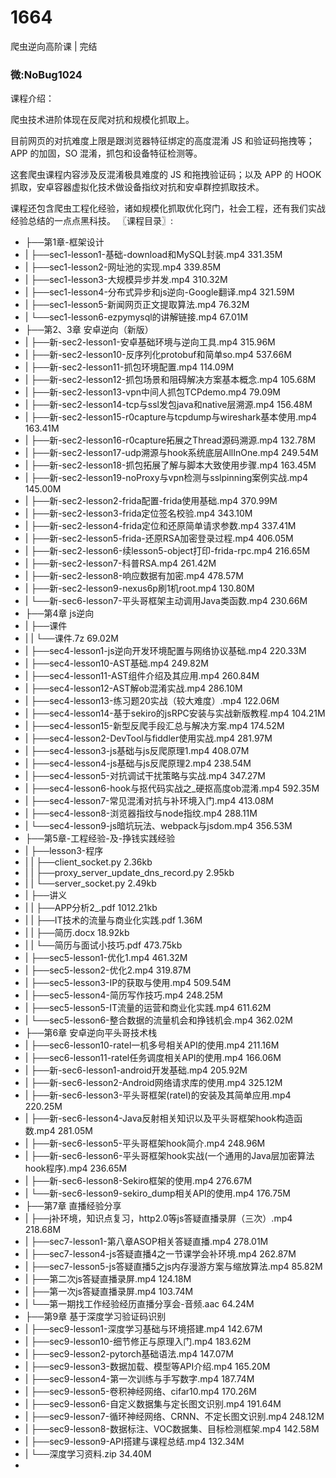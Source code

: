 # 1664
爬虫逆向高阶课 | 完结

### 微:NoBug1024 


课程介绍：

爬虫技术进阶体现在反爬对抗和规模化抓取上。

目前网页的对抗难度上限是跟浏览器特征绑定的高度混淆 JS 和验证码拖拽等；APP 的加固，SO 混淆，抓包和设备特征检测等。

这套爬虫课程内容涉及反混淆极具难度的 JS 和拖拽验证码；以及 APP 的 HOOK 抓取，安卓容器虚拟化技术做设备指纹对抗和安卓群控抓取技术。

课程还包含爬虫工程化经验，诸如规模化抓取优化窍门，社会工程，还有我们实战经验总结的一点点黑科技。
〖课程目录〗:

- ├──第1章-框架设计  
- |   ├──sec1-lesson1-基础-download和MySQL封装.mp4  331.35M
- |   ├──sec1-lesson2-网址池的实现.mp4  339.85M
- |   ├──sec1-lesson3-大规模异步并发.mp4  310.32M
- |   ├──sec1-lesson4-分布式异步和js逆向-Google翻译.mp4  321.59M
- |   ├──sec1-lesson5-新闻网页正文提取算法.mp4  76.32M
- |   └──sec1-lesson6-ezpymysql的讲解链接.mp4  67.01M
- ├──第2、3章 安卓逆向（新版）  
- |   ├──新-sec2-lesson1-安卓基础环境与逆向工具.mp4  315.96M
- |   ├──新-sec2-lesson10-反序列化protobuf和简单so.mp4  537.66M
- |   ├──新-sec2-lesson11-抓包环境配置.mp4  114.09M
- |   ├──新-sec2-lesson12-抓包场景和阻碍解决方案基本概念.mp4  105.68M
- |   ├──新-sec2-lesson13-vpn中间人抓包TCPdemo.mp4  79.09M
- |   ├──新-sec2-lesson14-tcp与ssl发包java和native层溯源.mp4  156.48M
- |   ├──新-sec2-lesson15-r0capture与tcpdump与wireshark基本使用.mp4  163.41M
- |   ├──新-sec2-lesson16-r0capture拓展之Thread源码溯源.mp4  132.78M
- |   ├──新-sec2-lesson17-udp溯源与hook系统底层AllInOne.mp4  249.54M
- |   ├──新-sec2-lesson18-抓包拓展了解与脚本大致使用步骤.mp4  163.45M
- |   ├──新-sec2-lesson19-noProxy与vpn检测与sslpinning案例实战.mp4  145.00M
- |   ├──新-sec2-lesson2-frida配置-frida使用基础.mp4  370.99M
- |   ├──新-sec2-lesson3-frida定位签名校验.mp4  343.10M
- |   ├──新-sec2-lesson4-frida定位和还原简单请求参数.mp4  337.41M
- |   ├──新-sec2-lesson5-frida-还原RSA加密登录过程.mp4  406.05M
- |   ├──新-sec2-lesson6-续lesson5-object打印-frida-rpc.mp4  216.65M
- |   ├──新-sec2-lesson7-科普RSA.mp4  261.42M
- |   ├──新-sec2-lesson8-响应数据有加密.mp4  478.57M
- |   ├──新-sec2-lesson9-nexus6p刷1机root.mp4  130.80M
- |   └──新-sec6-lesson7-平头哥框架主动调用Java类函数.mp4  230.66M
- ├──第4章 js逆向  
- |   ├──课件  
- |   |   └──课件.7z  69.02M
- |   ├──sec4-lesson1-js逆向开发环境配置与网络协议基础.mp4  220.33M
- |   ├──sec4-lesson10-AST基础.mp4  249.82M
- |   ├──sec4-lesson11-AST组件介绍及其应用.mp4  260.84M
- |   ├──sec4-lesson12-AST解ob混淆实战.mp4  286.10M
- |   ├──sec4-lesson13-练习题20实战（较大难度）.mp4  122.06M
- |   ├──sec4-lesson14-基于sekiro的jsRPC安装与实战新版教程.mp4  104.21M
- |   ├──sec4-lesson15-新型反爬手段汇总与解决方案.mp4  174.52M
- |   ├──sec4-lesson2-DevTool与fiddler使用实战.mp4  281.97M
- |   ├──sec4-lesson3-js基础与js反爬原理1.mp4  408.07M
- |   ├──sec4-lesson4-js基础与js反爬原理2.mp4  238.54M
- |   ├──sec4-lesson5-对抗调试干扰策略与实战.mp4  347.27M
- |   ├──sec4-lesson6-hook与抠代码实战之_硬抠高度ob混淆.mp4  592.35M
- |   ├──sec4-lesson7-常见混淆对抗与补环境入门.mp4  413.08M
- |   ├──sec4-lesson8-浏览器指纹与node指纹.mp4  288.11M
- |   └──sec4-lesson9-js暗坑玩法、webpack与jsdom.mp4  356.53M
- ├──第5章-工程经验-及-挣钱实践经验  
- |   ├──lesson3-程序  
- |   |   ├──client_socket.py  2.36kb
- |   |   ├──proxy_server_update_dns_record.py  2.95kb
- |   |   └──server_socket.py  2.49kb
- |   ├──讲义  
- |   |   ├──APP分析2_.pdf  1012.21kb
- |   |   ├──IT技术的流量与商业化实践.pdf  1.36M
- |   |   ├──简历.docx  18.92kb
- |   |   └──简历与面试小技巧.pdf  473.75kb
- |   ├──sec5-lesson1-优化1.mp4  461.32M
- |   ├──sec5-lesson2-优化2.mp4  319.87M
- |   ├──sec5-lesson3-IP的获取与使用.mp4  509.54M
- |   ├──sec5-lesson4-简历写作技巧.mp4  248.25M
- |   ├──sec5-lesson5-IT流量的运营和商业化实践.mp4  611.62M
- |   └──sec5-lesson6-整合数据的流量机会和挣钱机会.mp4  362.02M
- ├──第6章 安卓逆向平头哥技术栈  
- |   ├──sec6-lesson10-ratel一机多号相关API的使用.mp4  211.16M
- |   ├──sec6-lesson11-ratel任务调度相关API的使用.mp4  166.06M
- |   ├──新-sec6-lesson1-android开发基础.mp4  205.92M
- |   ├──新-sec6-lesson2-Android网络请求库的使用.mp4  325.12M
- |   ├──新-sec6-lesson3-平头哥框架(ratel)的安装及其简单应用.mp4  220.25M
- |   ├──新-sec6-lesson4-Java反射相关知识以及平头哥框架hook构造函数.mp4  281.05M
- |   ├──新-sec6-lesson5-平头哥框架hook简介.mp4  248.96M
- |   ├──新-sec6-lesson6-平头哥框架hook实战(一个通用的Java层加密算法hook程序).mp4  236.65M
- |   ├──新-sec6-lesson8-Sekiro框架的使用.mp4  276.67M
- |   └──新-sec6-lesson9-sekiro_dump相关API的使用.mp4  176.75M
- ├──第7章 直播经验分享  
- |   ├──j补环境，知识点复习，http2.0等js答疑直播录屏（三次）.mp4  218.68M
- |   ├──sec7-lesson1-第八章ASOP相关答疑直播.mp4  278.01M
- |   ├──sec7-lesson4-js答疑直播4之一节课学会补环境.mp4  262.87M
- |   ├──sec7-lesson5-js答疑直播5之js内存漫游方案与缩放算法.mp4  85.82M
- |   ├──第二次js答疑直播录屏.mp4  124.18M
- |   ├──第一次js答疑直播录屏.mp4  103.74M
- |   └──第一期找工作经验经历直播分享会-音频.aac  64.24M
- ├──第9章 基于深度学习验证码识别  
- |   ├──sec9-lesson1-深度学习基础与环境搭建.mp4  142.67M
- |   ├──sec9-lesson10-细节修正与原理入门.mp4  183.62M
- |   ├──sec9-lesson2-pytorch基础语法.mp4  147.07M
- |   ├──sec9-lesson3-数据加载、模型等API介绍.mp4  165.20M
- |   ├──sec9-lesson4-第一次训练与手写数字.mp4  187.74M
- |   ├──sec9-lesson5-卷积神经网络、cifar10.mp4  170.26M
- |   ├──sec9-lesson6-自定义数据集与定长图文识别.mp4  191.64M
- |   ├──sec9-lesson7-循环神经网络、CRNN、不定长图文识别.mp4  248.12M
- |   ├──sec9-lesson8-数据标注、VOC数据集、目标检测框架.mp4  142.58M
- |   ├──sec9-lesson9-API搭建与课程总结.mp4  132.34M
- |   └──深度学习资料.zip  34.40M
- 
